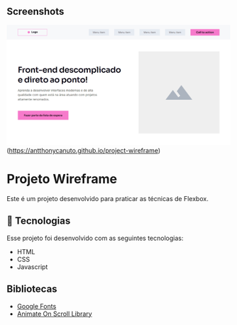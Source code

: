 
## Screenshots

![App Screenshot](https://github.com/antthonycanuto/project-wireframe/blob/main/media/wireframe.png?raw=true)(https://antthonycanuto.github.io/project-wireframe)


# Projeto Wireframe

Este é um projeto desenvolvido para praticar as técnicas de Flexbox.


## 🧪 Tecnologias

Esse projeto foi desenvolvido com as seguintes tecnologias:

- HTML
- CSS
- Javascript


## Bibliotecas
- [Google Fonts](https://fonts.google.com/)
- [Animate On Scroll Library](https://michalsnik.github.io/aos//)

